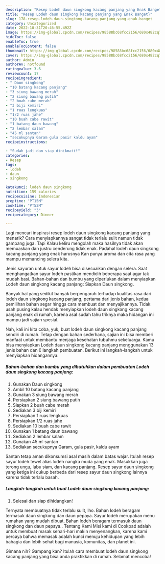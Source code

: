 ```yaml
---
description: "Resep Lodeh daun singkong kacang panjang yang Enak Banget}"
title: "Resep Lodeh daun singkong kacang panjang yang Enak Banget}"
slug: 178-resep-lodeh-daun-singkong-kacang-panjang-yang-enak-banget
category: Uncategorized
date: 2022-10-31T20:46:55.492Z
image: https://img-global.cpcdn.com/recipes/98588bc68fcc2156/680x482cq70/lodeh-daun-singkong-kacang-panjang-foto-resep-utama.jpg
hideToc: false
enableToc: true
enableTocContent: false
thumbnail: https://img-global.cpcdn.com/recipes/98588bc68fcc2156/680x482cq70/lodeh-daun-singkong-kacang-panjang-foto-resep-utama.jpg
cover: https://img-global.cpcdn.com/recipes/98588bc68fcc2156/680x482cq70/lodeh-daun-singkong-kacang-panjang-foto-resep-utama.jpg
author: Admin
authorAv: notfound
ratingvalue: 3.6
reviewcount: 17
recipeingredient:
- " Daun singkong"
- "10 batang kacang panjang"
- "3 siung bawang merah"
- "2 siung bawang putih"
- "2 buah cabe merah"
- "3 biji kemiri"
- "1 ruas lengkuas"
- "1/2 ruas jahe"
- "10 buah cabe rawit"
- "1 batang daun bawang"
- "2 lembar salam"
- "45 ml santan"
- "secukupnya Garam gula pasir kaldu ayam"
recipeinstructions:

- "Sudah jadi dan siap dinikmati!"
categories:
- Resep
tags:
- lodeh
- daun
- singkong

katakunci: lodeh daun singkong 
nutrition: 159 calories
recipecuisine: Indonesian
preptime: "PT15M"
cooktime: "PT52M"
recipeyield: "3"
recipecategory: Dinner

---
```



Lagi mencari inspirasi resep lodeh daun singkong kacang panjang yang menarik? Cara menyiapkannya sangat tidak terlalu sulit namun tidak gampang juga. Tapi Kalau keliru mengolah maka hasilnya tidak akan memuaskan dan justru cenderung tidak enak. Padahal lodeh daun singkong kacang panjang yang enak harusnya Kan punya aroma dan cita rasa yang mampu memancing selera kita.


Jenis sayuran untuk sayur lodeh bisa disesuaikan dengan selera. Saat menghangatkan sayur lodeh pastikan mendidih beberapa saat agar tak mudah basi. Bahan-bahan dan bumbu yang diperlukan dalam menyiapkan Lodeh daun singkong kacang panjang: Siapkan Daun singkong.

Banyak hal yang sedikit banyak berpengaruh terhadap kualitas rasa dari lodeh daun singkong kacang panjang, pertama dari jenis bahan, kedua pemilihan bahan segar hingga cara membuat dan menyajikannya. Tidak usah pusing kalau hendak menyiapkan lodeh daun singkong kacang panjang enak di rumah, karena asal sudah tahu triknya maka hidangan ini mampu jadi sajian spesial.


Nah, kali ini kita coba, yuk, buat lodeh daun singkong kacang panjang sendiri di rumah. Tetap dengan bahan sederhana, sajian ini bisa memberi manfaat untuk membantu menjaga kesehatan tubuhmu sekeluarga. Kamu bisa menyiapkan Lodeh daun singkong kacang panjang menggunakan 13 jenis bahan dan 0 langkah pembuatan. Berikut ini langkah-langkah untuk menyiapkan hidangannya.

<!--inarticleads1-->

##### Bahan-bahan dan bumbu yang dibutuhkan dalam pembuatan Lodeh daun singkong kacang panjang:

1. Gunakan  Daun singkong
1. Ambil 10 batang kacang panjang
1. Gunakan 3 siung bawang merah
1. Persiapkan 2 siung bawang putih
1. Siapkan 2 buah cabe merah
1. Sediakan 3 biji kemiri
1. Persiapkan 1 ruas lengkuas
1. Persiapkan 1/2 ruas jahe
1. Sediakan 10 buah cabe rawit
1. Gunakan 1 batang daun bawang
1. Sediakan 2 lembar salam
1. Gunakan 45 ml santan
1. Sediakan secukupnya Garam, gula pasir, kaldu ayam


Santan tetap aman dikonsumsi asal masih dalam batas wajar. Itulah resep sayur lodeh tewel alias lodeh nangka muda yang enak. Masukkan juga terong ungu, labu siam, dan kacang panjang. Resep sayur daun singkong yang ketiga ini cukup berbeda dari resep sayur daun singkong lainnya karena tidak terlalu basah. 

<!--inarticleads2-->

##### Langkah-langkah untuk buat Lodeh daun singkong kacang panjang:


1. Selesai dan siap dihidangkan!

Ternyata membuatnya tidak terlalu sulit, lho. Bahan lodeh beragam termasuk daun singkong dan daun pepaya. Sayur lodeh merupakan menu rumahan yang mudah dibuat. Bahan lodeh beragam termasuk daun singkong dan daun pepaya.. Tentang Kami Misi kami di Cookpad adalah untuk membuat masak sehari-hari makin menyenangkan, karena kami percaya bahwa memasak adalah kunci menuju kehidupan yang lebih bahagia dan lebih sehat bagi manusia, komunitas, dan planet ini. 

Gimana nih? Gampang kan? Itulah cara membuat lodeh daun singkong kacang panjang yang bisa anda praktikkan di rumah. Selamat mencoba!
